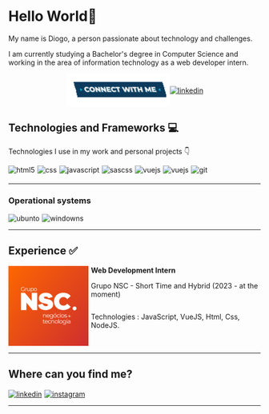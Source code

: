 # Hello World👋


  <p>
  My name is Diogo, a person passionate about technology and challenges.

  I am currently studying a Bachelor's degree in Computer Science and working in the area of ​​information technology as a web developer intern.
  </p>

<div style="display: flex; justify-content: center; align-items: center;">

  <img align="center" alt="connect-with-me" style="width:13rem;" src="./assets/Connect-with-me.gif">

  <a href="https://www.linkedin.com/in/diogohsp/">
    <img align="center" alt="linkedin" src="https://img.shields.io/badge/LinkedIn-0077B5?style=for-the-badge&logo=linkedin&logoColor=white">
    
  </a>
</div>


## Technologies and Frameworks 💻

Technologies I use in my work and personal projects 👇

<div style="display: flex; column-gap:5px; margin-bottom:5px">
  <img align="center" alt="html5" src="https://img.shields.io/badge/HTML5-E34F26?style=for-the-badge&logo=html5&logoColor=white">
   <img align="center" alt="css" src="https://img.shields.io/badge/CSS3-1572B6?style=for-the-badge&logo=css3&logoColor=white">
   <img align="center" alt="javascript" src="https://img.shields.io/badge/JavaScript-F7DF1E?style=for-the-badge&logo=javascript&logoColor=black">
   <img align="center" alt="sascss" src="https://img.shields.io/badge/Sass-CC6699?style=for-the-badge&logo=sass&logoColor=whit">
   <img align="center" alt="vuejs" src="https://img.shields.io/badge/Vue.js-35495E?style=for-the-badge&logo=vue.js&logoColor=4FC08D">
   <img align="center" alt="vuejs" src="https://img.shields.io/badge/Node.js-43853D?style=for-the-badge&logo=node.js&logoColor=white">
   <img align="center" alt="git" src="https://img.shields.io/badge/GIT-E44C30?style=for-the-badge&logo=git&logoColor=white">

</div>

<div style="display: flex; column-gap:5px;">
   
</div>
<hr>

### Operational systems

<div style="display: flex; column-gap:5px;">
   <img align="center" alt="ubunto" src="https://img.shields.io/badge/Ubuntu-E95420?style=for-the-badge&logo=ubuntu&logoColor=white">
   <img align="center" alt="windowns" src="https://img.shields.io/badge/Windows-0078D6?style=for-the-badge&logo=windows&logoColor=white">
</div>
<hr>

## Experience ✅

<div style="display: flex; column-gap:5px;">
   <img align="center" alt="nsc-logo" src="./assets/logo-grupo-nsc.png" style="width: 10rem">
   <div style="display: flex; flex-direction:column;">
    <strong>Web Development Intern</strong>
   <p>Grupo NSC - Short Time and Hybrid (2023 - at the moment)
   </p>
   <p>
    Technologies : JavaScript, VueJS, Html, Css, NodeJS.
   </p>

   </div>
   
</div>

<hr>

## Where can you find me?
<div style="display: flex; column-gap:5px; ">
<a href="https://www.linkedin.com/in/diogohsp/">
    <img align="center" alt="linkedin" src="https://img.shields.io/badge/LinkedIn-0077B5?style=for-the-badge&logo=linkedin&logoColor=white">
    
</a>
<a href="https://www.instagram.com/diogo.hsp/">
    <img align="center" alt="instagram" src="https://img.shields.io/badge/Instagram-E4405F?style=for-the-badge&logo=instagram&logoColor=white">
</a>
</div>
<hr>
